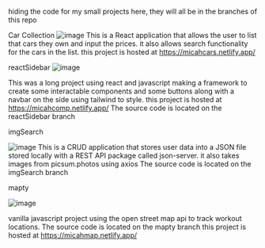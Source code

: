 hiding the code for my small projects here, they will all be in the branches of this repo

Car Collection
![image](https://user-images.githubusercontent.com/118682791/228387534-3b08953b-bdbc-4f43-8e83-bf58e1acd21c.png)
This is a React application that allows the user to list that cars they own and input the prices. it also allows search functionality for the cars in the list. 
this project is hosted at https://micahcars.netlify.app/


reactSidebar
![image](https://user-images.githubusercontent.com/118682791/221739048-cd9b730c-1edd-4a68-acc9-d4eb627bdb05.png)

This was a long project using react and javascript making a framework to create some interactable components and some buttons along with a navbar on the side using tailwind to style. 
this project is hosted at https://micahcomp.netlify.app/
The source code is located on the reactSidebar branch

imgSearch

![image](https://user-images.githubusercontent.com/118682791/221743691-a2a0a31b-4a64-41f0-926e-b1ae2b2db147.png)
This is a CRUD application that stores user data into a JSON file stored locally with a REST API package called json-server. it also takes images from picsum.photos using axios
The source code is located on the imgSearch branch

mapty

![image](https://user-images.githubusercontent.com/118682791/221744661-8748cf6b-da70-4fa5-91b8-42f6cb311102.png)

vanilla javascript project using the open street map api to track workout locations. 
The source code is located on the mapty branch
this project is hosted at https://micahmap.netlify.app/
